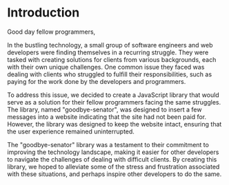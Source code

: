 # Introduction

Good day fellow programmers,

In the bustling technology, a small group of software engineers and web developers were finding themselves in a
recurring struggle. They were tasked with creating solutions for clients from various backgrounds, each with their own
unique challenges. One common issue they faced was dealing with clients who struggled to fulfill their responsibilities,
such as paying for the work done by the developers and programmers.

To address this issue, we decided to create a JavaScript library that would serve as a solution for their fellow
programmers facing the same struggles. The library, named "goodbye-senator", was designed to insert a few messages into
a website indicating that the site had not been paid for. However, the library was designed to keep the website intact,
ensuring that the user experience remained uninterrupted.

The "goodbye-senator" library was a testament to their commitment to improving the technology landscape, making it
easier for other developers to navigate the challenges of dealing with difficult clients. By creating this library, we
hoped to alleviate some of the stress and frustration associated with these situations, and perhaps inspire other
developers to do the same.